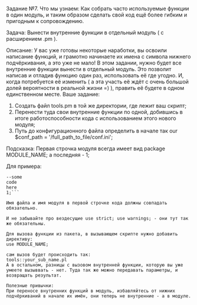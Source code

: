 Задание №7.
Что мы узнаем:
Как собрать часто используемые функции в один модуль, и таким образом сделать свой код ещё более гибким и пригодным к сопровождению.

Задача:
Вынести внутренние функции в отдельный модуль ( с расширением .pm ).

Описание:
У вас уже готовы некоторые наработки, вы освоили написание функций, и грамотно начинаете их имена с символа нижнего подчёркивания, а это уже не мало!
В этом задании, нужно будет все внутренние функции вынести в отдельный модуль. Это позволит написав и отладив функцию один раз, использовать её где угодно. И, когда потребуется её изменить ( а эта участь её ждёт с очень большой долей вероятности в реальной жизни =) ), править её будете в одном единственном месте. Ваше задание:
1. Создать файл tools.pm в той же директории, где лежит ваш скрипт;
2. Перенести туда свои внутренние функции по одной, добившись в итоге работоспособности кода с использованием этого нового модуля;
3. Путь до конфигурационного файла определить в начале так our $conf_path = '/full_path_to_file/conf.ini';

Подсказка:
Первая строчка модуля всегда имеет вид
package MODULE_NAME;
а последняя - 1;

Для примера: 
```package tools; 
--some 
code 
here 
1;```

Имя файла и имя модуля в первой строчке кода должны совпадать обязательно.

И не забывайте про вездесущие use strict; use warnings; - они тут так же обязательны.

Для вызова функции из пакета, в вызывающем скрипте нужно добавить директиву:
use MODULE_NAME;

сам вызов будет происходить так:
tools::your_sub_name.pl
А в остальном, разницы с вызовом внутренней функции, которую вы уже умеете вызыввать - нет. Туда так же можно передавать параметры, и возвращать результат.

Полезные привычки:
При переносе внутренних функций в модуль, избавляйтесь от нижних подчёркиваний в начале их имён, они теперь не внутренние - а в модуле.
